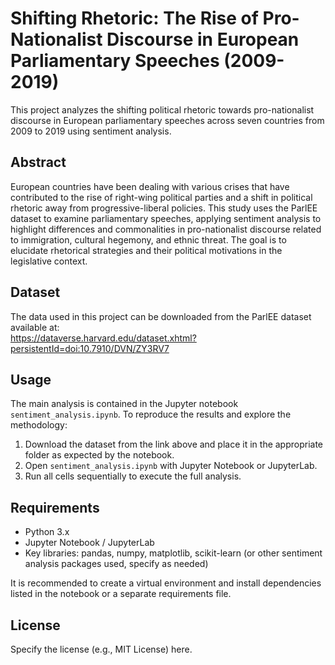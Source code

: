 # Shifting Rhetoric: The Rise of Pro-Nationalist Discourse in European Parliamentary Speeches (2009-2019)

This project analyzes the shifting political rhetoric towards pro-nationalist discourse in European parliamentary speeches across seven countries from 2009 to 2019 using sentiment analysis.

## Abstract

European countries have been dealing with various crises that have contributed to the rise of right-wing political parties and a shift in political rhetoric away from progressive-liberal policies. This study uses the ParlEE dataset to examine parliamentary speeches, applying sentiment analysis to highlight differences and commonalities in pro-nationalist discourse related to immigration, cultural hegemony, and ethnic threat. The goal is to elucidate rhetorical strategies and their political motivations in the legislative context.

## Dataset

The data used in this project can be downloaded from the ParlEE dataset available at:  
https://dataverse.harvard.edu/dataset.xhtml?persistentId=doi:10.7910/DVN/ZY3RV7

## Usage

The main analysis is contained in the Jupyter notebook `sentiment_analysis.ipynb`. To reproduce the results and explore the methodology:

1. Download the dataset from the link above and place it in the appropriate folder as expected by the notebook.
2. Open `sentiment_analysis.ipynb` with Jupyter Notebook or JupyterLab.
3. Run all cells sequentially to execute the full analysis.

## Requirements

- Python 3.x  
- Jupyter Notebook / JupyterLab  
- Key libraries: pandas, numpy, matplotlib, scikit-learn (or other sentiment analysis packages used, specify as needed)  

It is recommended to create a virtual environment and install dependencies listed in the notebook or a separate requirements file.

## License

Specify the license (e.g., MIT License) here.
